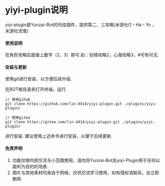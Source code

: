 # yiyi-plugin说明

yiyi-plugin是Yunzai-Bot的外挂插件，提供第二、三攻略(米游社O丶Ha丶Yo ，米游社流曳)

#### 使用说明
在角色攻略后面接上数字（2、3）即可.如：刻晴攻略2，心海攻略3，#可有可无.


#### 安装与更新

使用git进行安装，以方便后续升级.

在BOT根目录夹打开终端，运行.

```
// 使用gihub
git clone https://github.com/lin-4414/yiyi-plugin.git ./plugins/yiyi-plugin/

// 使用gitee
git clone https://gitee.com/lin-4414/yiyi-plugin.git ./plugins/yiyi-plugin/
```
进行安装.
建议使用上述命令进行安装，以便于后续更新.
#### 免责声明
1. 功能仅限内部交流与小范围使用，请勿将Yunzai-Bot及yiyi-Plugin用于任何以盈利为目的的场景.
2. 图片与其他素材均来自于网络，仅供交流学习使用，如有侵权请联系，会立即删除.

